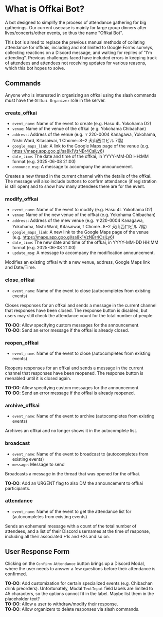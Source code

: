 # What is Offkai Bot?

A bot designed to simplify the process of attendance gathering for big gatherings. Our current usecase is mainly for large group dinners after lives/concerts/other events, so thus the name "Offkai Bot".

This bot is aimed to replace the previous manual methods of collating attendance for offkais, including and not limited to Google Forms surveys, collecting reactions on a Discord message, and waiting for replies of "I'm attending". Previous challenges faced have included errors in keeping track of attendees and attendees not receiving updates for various reasons, which this bot hopes to solve.

## Commands

Anyone who is interested in organizing an offkai using the slash commands must have the `Offkai Organizer` role in the server.

### create_offkai

- `event_name`: Name of the event to create (e.g. Hasu 4L Yokohama D2)
- `venue`: Name of the venue of the offkai (e.g. Yokohama Chibachan)
- `address`: Address of the venue (e.g. 〒220-0004 Kanagawa, Yokohama, Nishi Ward, Kitasaiwai, 1 Chome−8−2 犬山西口ビル 7階)
- `google_maps_link`: A link to the Google Maps page of the venue (e.g. https://maps.app.goo.gl/sa8k1VzNBr4CsiLy6)
- `date_time`: The date and time of the offkai, in YYYY-MM-DD HH:MM format (e.g. 2025-06-08 21:00)
- `announce_msg`: A message to accompany the announcement.

Creates a new thread in the current channel with the details of the offkai. The message will also include buttons to confirm attendance (if registration is still open) and to show how many attendees there are for the event.

### modify_offkai

- `event_name`: Name of the event to modify (e.g. Hasu 4L Yokohama D2)
- `venue`: Name of the new venue of the offkai (e.g. Yokohama Chibachan)
- `address`: Address of the mew venue (e.g. 〒220-0004 Kanagawa, Yokohama, Nishi Ward, Kitasaiwai, 1 Chome−8−2 犬山西口ビル 7階)
- `google_maps_link`: A new link to the Google Maps page of the venue (e.g. https://maps.app.goo.gl/sa8k1VzNBr4CsiLy6)
- `date_time`: The new date and time of the offkai, in YYYY-MM-DD HH:MM format (e.g. 2025-06-08 21:00)
- `update_msg`: A message to accompany the modification announcement.

Modifies an existing offkai with a new venue, address, Google Maps link and Date/Time.

### close_offkai

- `event_name`: Name of the event to close (autocompletes from existing events)

Closes responses for an offkai and sends a message in the current channel that responses have been closed. The response button is disabled, but users may still check the attendance count for the total number of people.

**TO-DO**: Allow specifying custom messages for the announcement.\
**TO-DO**: Send an error message if the offkai is already closed.

### reopen_offkai

- `event_name`: Name of the event to close (autocompletes from existing events)

Reopens responses for an offkai and sends a message in the current channel that responses have been reopened. The response button is reenabled until it is closed again.

**TO-DO**: Allow specifying custom messages for the announcement.\
**TO-DO**: Send an error message if the offkai is already reopened.

### archive_offkai

- `event_name`: Name of the event to archive (autocompletes from existing events)

Archives an offkai and no longer shows it in the autocomplete list.

### broadcast

- `event_name`: Name of the event to broadcast to (autocompletes from existing events)
- `message`: Message to send 

Broadcasts a message in the thread that was opened for the offkai.

**TO-DO**: Add an URGENT flag to also DM the announcement to offkai participants.

### attendance

- `event_name`: Name of the event to get the attendance list for (autocompletes from existing events)

Sends an ephemeral message with a count of the total number of attendees, and a list of their Discord usernames at the time of response, including all their associated +1s and +2s and so on. 

## User Response Form

Clicking on the `Confirm Attendance` button brings up a Discord Modal, where the user needs to answer a few questions before their attendance is confirmed. 

**TO-DO**: Add customization for certain specialized events (e.g. Chibachan drink preorders). Unfortunately, Modal `TextInput` field labels are limited to 45 characters, so the options cannot fit in the label. Maybe list them in the placeholder text?\
**TO-DO**: Allow a user to withdraw/modify their response.\
**TO-DO**: Allow organizers to delete responses via slash commands.